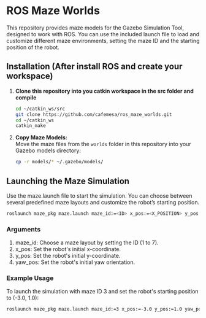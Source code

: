 # ROS Maze Worlds

This repository provides maze models for the Gazebo Simulation Tool, designed to work with ROS. You can use the included launch file to load and customize different maze environments, setting the maze ID and the starting position of the robot.

## Installation (After install ROS and create your workspace)
1. **Clone this repository into you catkin workspace in the src folder and compile**
   ```bash
   cd ~/catkin_ws/src
   git clone https://github.com/cafemesa/ros_maze_worlds.git
   cd ~/catkin_ws
   catkin_make
   ```

2. **Copy Maze Models:**  
   Move the maze files from the `worlds` folder in this repository into your Gazebo models directory:

   ```bash
   cp -r models/* ~/.gazebo/models/
   ```


## Launching the Maze Simulation
Use the maze.launch file to start the simulation. You can choose between several predefined maze layouts and customize the robot’s starting position.

   ```bash
   roslaunch maze_pkg maze.launch maze_id:=<ID> x_pos:=<X_POSITION> y_pos:=<Y_POSITION>
   ```

### Arguments
1. maze_id: Choose a maze layout by setting the ID (1 to 7).
2. x_pos: Set the robot's initial x-coordinate.
3. y_pos: Set the robot's initial y-coordinate.
4. yaw_pos: Set the robot's initial yaw orientation.


### Example Usage

To launch the simulation with maze ID 3 and set the robot's starting position to (-3.0, 1.0):


   ```bash
   roslaunch maze_pkg maze.launch maze_id:=3 x_pos:=-3.0 y_pos:=1.0 yaw_pos:=3.1516
   ```